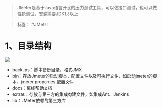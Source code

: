 > JMeter是基于Java语言开发的压力测试工具，可以做接口测试，也可以做性能测试，安装需要JDK1.8以上

> 标签： #JMeter

# 1、目录结构

![](https://secure2.wostatic.cn/static/rpCgc8YUFFTTkFNG41Jprx/image.png?auth_key=1681380112-wEPDgRAzVvQ8Bh1k2Y8Y13-0-49381d1792458f09dc507dfd4cbee269)

-  backups：脚本备份目录，格式JMX
-  bin：存放Jmeter的启动脚本、配置文件以及可执行文件，如启动jmeter的脚本、jmeter.properties 配置文件
-  docs：离线帮助文档
-  extras：存放与第三方的集成构建文件，如集成Ant、Jenkins
-  lib：JMeter依赖的第三方库